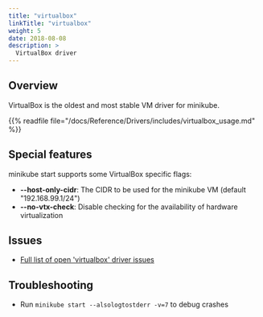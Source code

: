 ```yaml
---
title: "virtualbox"
linkTitle: "virtualbox"
weight: 5
date: 2018-08-08
description: >
  VirtualBox driver
---
```


## Overview

VirtualBox is the oldest and most stable VM driver for minikube.

{{% readfile file="/docs/Reference/Drivers/includes/virtualbox_usage.md" %}}

## Special features

minikube start supports some VirtualBox specific flags:

* **\--host-only-cidr**: The CIDR to be used for the minikube VM (default "192.168.99.1/24")
* **\--no-vtx-check**: Disable checking for the availability of hardware virtualization 

## Issues

* [Full list of open 'virtualbox' driver issues](https://github.com/kubernetes/minikube/labels/co%2Fvirtualbox)

## Troubleshooting

* Run `minikube start --alsologtostderr -v=7` to debug crashes
